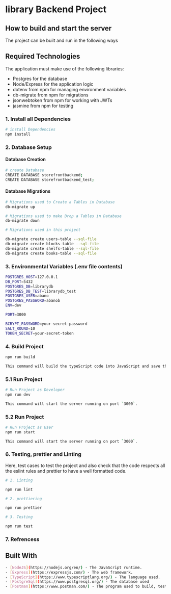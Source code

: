 # library Backend Project

## How to build and start the server

The project can be built and run in the following ways

## Required Technologies
The application must make use of the following libraries:
- Postgres for the database
- Node/Express for the application logic
- dotenv from npm for managing environment variables
- db-migrate from npm for migrations
- jsonwebtoken from npm for working with JWTs
- jasmine from npm for testing

### 1. Install all Dependencies

```sh
# install Dependencies
npm install
```

### 2. Database Setup

#### Database Creation

```sh
# create Database
CREATE DATABASE storefrontbackend; 
CREATE DATABASE storefrontbackend_test;
```

#### Database Migrations

```sh
# Migrations used to Create a Tables in Database
db-migrate up

# Migrations used to make Drop a Tables in Database
db-migrate down

# Migrations used in this project

db-migrate create users-table --sql-file
db-migrate create blocks-table --sql-file
db-migrate create shelfs-table --sql-file
db-migrate create books-table --sql-file
```

### 3. Environmental Variables (.env file contents)

```sh
POSTGRES_HOST=127.0.0.1
DB_PORT=5432
POSTGRES_DB=librarydb
POSTGRES_DB_TEST=librarydb_test
POSTGRES_USER=abano
POSTGRES_PASSWORD=abanob
ENV=dev

PORT=3000

BCRYPT_PASSWORD=your-secret-password
SALT_ROUND=10
TOKEN_SECRET=your-secret-token
```

### 4. Build Project

```sh
npm run build

This command will build the typeScript code into JavaScript and save them in the `./build` folder.
```

### 5.1 Run Project

```sh
# Run Project as Developer
npm run dev

This command will start the server running on port `3000`.
```

### 5.2 Run Project

```sh
# Run Project as User
npm run start

This command will start the server running on port `3000`.
```

### 6. Testing, prettier and Linting

Here, test cases to test the project and also check that the code respects all the eslint rules and prettier to have a well formatted code.

```sh
# 1. Linting

npm run lint

# 2. prettiering

npm run prettier

# 3. Testing

npm run test
```

### 7. Refrencess

## Built With

```sh
- [NodeJS](https://nodejs.org/en/) - The JavaScript runtime.
- [Express](https://expressjs.com/) - The web framework.
- [TypeScript](https://www.typescriptlang.org/) - The language used.
- [PostgreSql](https://www.postgresql.org/) - The database used
- [Postman](https://www.postman.com/) - The program used to build, test and iterate my APIs
```
